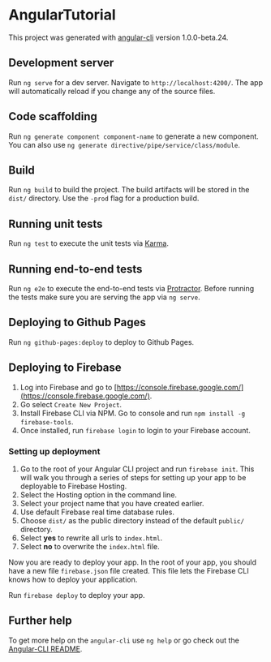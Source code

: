 # AngularTutorial

This project was generated with [angular-cli](https://github.com/angular/angular-cli) version 1.0.0-beta.24.

## Development server
Run `ng serve` for a dev server. Navigate to `http://localhost:4200/`. The app will automatically reload if you change any of the source files.

## Code scaffolding

Run `ng generate component component-name` to generate a new component. You can also use `ng generate directive/pipe/service/class/module`.

## Build

Run `ng build` to build the project. The build artifacts will be stored in the `dist/` directory. Use the `-prod` flag for a production build.

## Running unit tests

Run `ng test` to execute the unit tests via [Karma](https://karma-runner.github.io).

## Running end-to-end tests

Run `ng e2e` to execute the end-to-end tests via [Protractor](http://www.protractortest.org/).
Before running the tests make sure you are serving the app via `ng serve`.

## Deploying to Github Pages

Run `ng github-pages:deploy` to deploy to Github Pages.

## Deploying to Firebase

1. Log into Firebase and go to [https://console.firebase.google.com/](https://console.firebase.google.com/).
2. Go select `Create New Project`.
3. Install Firebase CLI via NPM. Go to console and run `npm install -g firebase-tools`.
4. Once installed, run `firebase login` to login to your Firebase account.

### Setting up deployment
1. Go to the root of your Angular CLI project and run `firebase init`. This will walk you through a series of steps for setting up your app to be deployable to Firebase Hosting.
2. Select the Hosting option in the command line.
3. Select your project name that you have created earlier.
4. Use default Firebase real time database rules.
5. Choose `dist/` as the public directory instead of the default `public/` directory.
6. Select <b>yes</b> to rewrite all urls to `index.html`.
7. Select <b>no</b> to overwrite the `index.html` file.

Now you are ready to deploy your app. In the root of your app, you should have a new file `firebase.json` file created. This file lets the Firebase CLI knows how to deploy your application.

Run `firebase deploy` to deploy your app.

## Further help

To get more help on the `angular-cli` use `ng help` or go check out the [Angular-CLI README](https://github.com/angular/angular-cli/blob/master/README.md).

